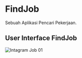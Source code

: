 # FindJob

Sebuah Aplikasi Pencari Pekerjaan.

## User Interface FindJob

![Intagram Job 01](https://user-images.githubusercontent.com/57169811/121921788-8a427680-cd63-11eb-9c4a-bf73e6416b79.jpg)

